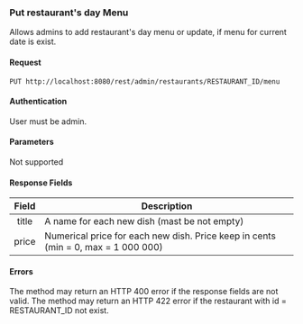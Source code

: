 ### Put restaurant's day Menu
Allows admins to add restaurant's day menu or update, if menu for current date is exist.

#### Request
`PUT http://localhost:8080/rest/admin/restaurants/RESTAURANT_ID/menu`

#### Authentication
User must be admin.

#### Parameters
Not supported

#### Response Fields
| Field  | Description                                                                      |
|:------:|----------------------------------------------------------------------------------|
| title  | A name for each new dish (mast be not empty)                                     |
| price  | Numerical price for each new dish. Price keep in cents (min = 0, max = 1 000 000)|

#### Errors
The method may return an HTTP 400 error if the response fields are not valid.
The method may return an HTTP 422 error if the restaurant with id = RESTAURANT_ID not exist.